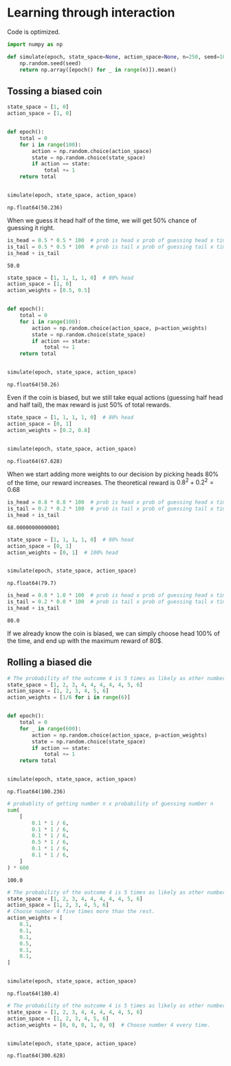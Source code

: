 # Learning through interaction

Code is optimized.


```python
import numpy as np
```


```python
def simulate(epoch, state_space=None, action_space=None, n=250, seed=100):
    np.random.seed(seed)
    return np.array([epoch() for _ in range(n)]).mean()
```

## Tossing a biased coin


```python
state_space = [1, 0]
action_space = [1, 0]


def epoch():
    total = 0
    for i in range(100):
        action = np.random.choice(action_space)
        state = np.random.choice(state_space)
        if action == state:
            total += 1
    return total


simulate(epoch, state_space, action_space)
```




    np.float64(50.236)



When we guess it head half of the time, we will get 50% chance of guessing it right.


```python
is_head = 0.5 * 0.5 * 100  # prob is head x prob of guessing head x times
is_tail = 0.5 * 0.5 * 100  # prob is tail x prob of guessing tail x times
is_head + is_tail
```




    50.0




```python
state_space = [1, 1, 1, 1, 0]  # 80% head
action_space = [1, 0]
action_weights = [0.5, 0.5]


def epoch():
    total = 0
    for i in range(100):
        action = np.random.choice(action_space, p=action_weights)
        state = np.random.choice(state_space)
        if action == state:
            total += 1
    return total


simulate(epoch, state_space, action_space)
```




    np.float64(50.26)



Even if the coin is biased, but we still take equal actions (guessing half head and half tail), the max reward is just 50% of total rewards.


```python
state_space = [1, 1, 1, 1, 0]  # 80% head
action_space = [0, 1]
action_weights = [0.2, 0.8]


simulate(epoch, state_space, action_space)
```




    np.float64(67.628)



When we start adding more weights to our decision by picking heads 80% of the time, our reward increases.
The theoretical reward is $0.8^2 + 0.2^2 = 0.68$


```python
is_head = 0.8 * 0.8 * 100  # prob is head x prob of guessing head x times
is_tail = 0.2 * 0.2 * 100  # prob is tail x prob of guessing tail x times
is_head + is_tail
```




    68.00000000000001




```python
state_space = [1, 1, 1, 1, 0]  # 80% head
action_space = [0, 1]
action_weights = [0, 1]  # 100% head


simulate(epoch, state_space, action_space)
```




    np.float64(79.7)




```python
is_head = 0.8 * 1.0 * 100  # prob is head x prob of guessing head x times
is_tail = 0.2 * 0.0 * 100  # prob is tail x prob of guessing tail x times
is_head + is_tail
```




    80.0



If we already know the coin is biased, we can simply choose head 100% of the time, and end up with the maximum reward of 80$.

## Rolling a biased die


```python
# The probability of the outcome 4 is 5 times as likely as other number.
state_space = [1, 2, 3, 4, 4, 4, 4, 4, 5, 6]
action_space = [1, 2, 3, 4, 5, 6]
action_weights = [1/6 for i in range(6)]


def epoch():
    total = 0
    for _ in range(600):
        action = np.random.choice(action_space, p=action_weights)
        state = np.random.choice(state_space)
        if action == state:
            total += 1
    return total


simulate(epoch, state_space, action_space)
```




    np.float64(100.236)




```python
# probablity of getting number n x probability of guessing number n
sum(
    [
        0.1 * 1 / 6,
        0.1 * 1 / 6,
        0.1 * 1 / 6,
        0.5 * 1 / 6,
        0.1 * 1 / 6,
        0.1 * 1 / 6,
    ]
) * 600
```




    100.0




```python
# The probability of the outcome 4 is 5 times as likely as other number.
state_space = [1, 2, 3, 4, 4, 4, 4, 4, 5, 6]
action_space = [1, 2, 3, 4, 5, 6]
# Choose number 4 five times more than the rest.
action_weights = [
    0.1,
    0.1,
    0.1,
    0.5,
    0.1,
    0.1,
]


simulate(epoch, state_space, action_space)
```




    np.float64(180.4)




```python
# The probability of the outcome 4 is 5 times as likely as other number.
state_space = [1, 2, 3, 4, 4, 4, 4, 4, 5, 6]
action_space = [1, 2, 3, 4, 5, 6]
action_weights = [0, 0, 0, 1, 0, 0]  # Choose number 4 every time.


simulate(epoch, state_space, action_space)
```




    np.float64(300.628)


